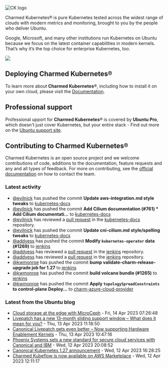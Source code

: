 ![CK logo](https://assets.ubuntu.com/v1/451d4cf4-Charmed+Kubernetes_RGB_onWhite_2022.svg)

Charmed Kubernetes® is pure Kubernetes tested across the widest range of clouds with modern metrics and monitoring, brought to you by the people who deliver Ubuntu.

Google, Microsoft, and many other institutions run Kubernetes on Ubuntu because we focus on the latest container capabilities in modern kernels. That’s why it’s the top choice for enterprise Kubernetes, too.

![](https://assets.ubuntu.com/v1/843c77b6-juju-at-a-glace.svg)

## Deploying Charmed Kubernetes®

To learn more about **Charmed Kubernetes**®, including how to install it on your own cloud, please visit the [Documentation][docs].

## Professional support

Professional upport for **Charmed Kubernetes**® is covered by **Ubuntu Pro**, which doesn't just cover Kubernetes, but your entire stack - Find out more on the [Ubuntu support site](https://ubuntu.com/support).

## Contributing to Charmed Kubernetes®

Charmed Kubernetes is an open source project and we welcome contributions of code, additions to the documentation, feature requests and any and all types of feedback. For more on contributing, see the [official documentation][get-in-touch] on how to contact the team.

<!-- LINKS -->
[docs]: https://ubuntu.com/kubernetes/docs
[get-in-touch]: https://ubuntu.com/kubernetes/docs/get-in-touch

### Latest activity

<!-- activity starts -->
 - [@evilnick](https://github.com/evilnick) has pushed the commit **Update aws-integration.md  style tweaks** to [kubernetes-docs](https://github.com/charmed-kubernetes/kubernetes-docs)
 - [@evilnick](https://github.com/evilnick) has pushed the commit **Add Cilium documentation (#761)  * Add Cilium documentati...** to [kubernetes-docs](https://github.com/charmed-kubernetes/kubernetes-docs)
 - [@evilnick](https://github.com/evilnick) has reviewed a [pull request](https://github.com/charmed-kubernetes/kubernetes-docs/pull/761) in the [kubernetes-docs](https://github.com/charmed-kubernetes/kubernetes-docs) repository.
 - [@evilnick](https://github.com/evilnick) has pushed the commit **Update cni-cilium.md  style/spelling tweaks** to [kubernetes-docs](https://github.com/charmed-kubernetes/kubernetes-docs)
 - [@addyess](https://github.com/addyess) has pushed the commit **Modify `kubernetes-operator` data (#1269)** to [jenkins](https://github.com/charmed-kubernetes/jenkins)
 - [@addyess](https://github.com/addyess) has reviewed a [pull request](https://github.com/charmed-kubernetes/jenkins/pull/1269) in the [jenkins](https://github.com/charmed-kubernetes/jenkins) repository.
 - [@addyess](https://github.com/addyess) has reviewed a [pull request](https://github.com/charmed-kubernetes/jenkins/pull/1270) in the [jenkins](https://github.com/charmed-kubernetes/jenkins) repository.
 - [@kwmonroe](https://github.com/kwmonroe) has pushed the commit **bump validate-charm-release-upgrade job for 1.27** to [jenkins](https://github.com/charmed-kubernetes/jenkins)
 - [@kwmonroe](https://github.com/kwmonroe) has pushed the commit **build volcano bundle (#1265)** to [jenkins](https://github.com/charmed-kubernetes/jenkins)
 - [@kwmonroe](https://github.com/kwmonroe) has pushed the commit **Apply `topologySpreadConstraints` to control-plane Deploy...** to [charm-azure-cloud-provider](https://github.com/charmed-kubernetes/charm-azure-cloud-provider)
<!-- activity ends -->

<!-- roadmap starts -->

<!-- roadmap ends -->

### Latest from the Ubuntu blog

<!-- blog starts -->
* [Cloud storage at the edge with MicroCeph](https://ubuntu.com//blog/cloud-storage-at-the-edge-with-microceph) - Fri, 14 Apr 2023 07:26:48 
* [Livepatch has a new 13-month sliding support window &#8211;  What does it mean for you?](https://ubuntu.com//blog/canonical-announces-new-ubuntu-livepatch-13-months-sliding-support-window) - Thu, 13 Apr 2023 11:18:50 
* [Canonical Livepatch gets even better    &#8211;                        Now supporting Hardware Enablement Kernels](https://ubuntu.com//blog/canonical-livepatch-gets-even-better-now-supporting-hardware-enablement-kernels) - Thu, 13 Apr 2023 10:47:16 
* [Phoenix Systems sets a new standard for secure cloud services with Canonical and IBM](https://ubuntu.com//blog/phoenix-systems-sets-a-new-standard-for-secure-cloud-services-with-canonical-and-ibm) - Wed, 12 Apr 2023 20:08:52 
* [Canonical Kubernetes 1.27 announcement](https://ubuntu.com//blog/canonical-kubernetes-1-27-announcement) - Wed, 12 Apr 2023 16:28:25 
* [Charmed Kubeflow is now available on AWS Marketplace](https://ubuntu.com//blog/kubeflow-appliance-aws) - Wed, 12 Apr 2023 12:11:17 
<!-- blog ends -->
